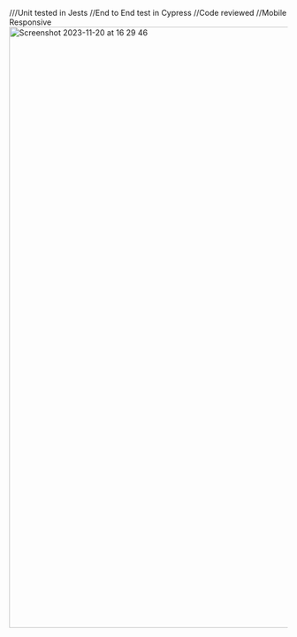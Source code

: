 ///Unit tested in Jests
//End to End test in Cypress
//Code reviewed
//Mobile Responsive
<img width="1087" alt="Screenshot 2023-11-20 at 16 29 46" src="https://github.com/kylecalbert/Tip-Calculator/assets/20683951/625aaddb-a37a-4966-bfe3-c34162c26e73">



